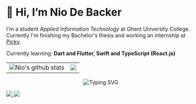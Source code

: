 # 👋 Hi, I’m Nio De Backer

I'm a student *Applied Information Technology* at Ghent University College. Currently I'm finishing my Bachelor's thesis and working an internship at [Picky](https://picky.recipes/).
 
Currently learning: **Dart and Flutter, Swift and TypeScript (React.js)**
<div align="center" >
    <table style="border-collapse: collapse;" >
     <tr>
       <td>
        <img alt="Nio's github stats" src="https://github-profile-summary-cards.vercel.app/api/cards/profile-details?username=NioDeBacker">
       </td>
        <td><a href="https://stackoverflow.com/users/story/21236216">
      <img src="https://github-readme-stackoverflow.vercel.app/?userID=21236216&theme=dark">
      </a></td>
     </tr>
    </table>
    </div>
 
  <p align="center">
    <!-- Typing SVG by DenverCoder1 - https://github.com/DenverCoder1/readme-typing-svg -->
    <img src="https://readme-typing-svg.herokuapp.com?font=Fira+Code&pause=1000&color=D36736&center=true&vCenter=true&width=435&lines=Full-stack+development;Mobile+app+development;Tutoring" alt="Typing SVG" />
  </p>
  <a href="https://www.linkedin.com/in/nio-de-backer/">
    <img src="https://img.shields.io/badge/LinkedIn-0077B5?style=flat-square&logo=linkedin&logoColor=white"/>
  </a>
  <a href=mailto:nio@telenet.be>
    <img src="https://img.shields.io/badge/-Email-c14438?style=flat-square&logo=Gmail&logoColor=white"/>
  </a>

